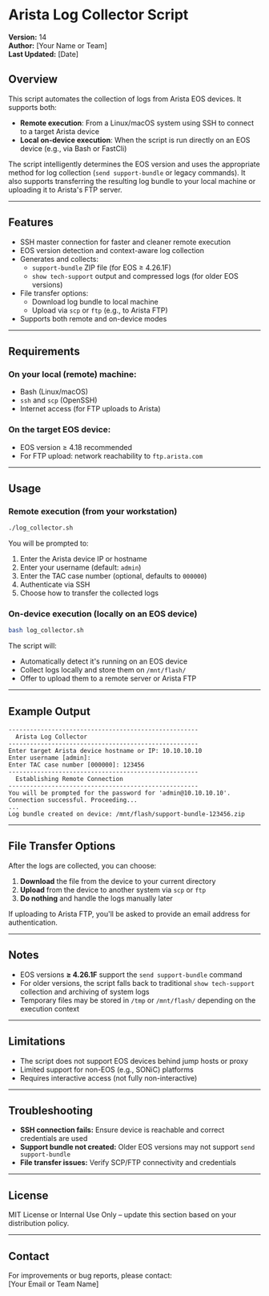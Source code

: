 # Arista Log Collector Script

**Version:** 14  
**Author:** [Your Name or Team]  
**Last Updated:** [Date]

## Overview

This script automates the collection of logs from Arista EOS devices. It supports both:

- **Remote execution**: From a Linux/macOS system using SSH to connect to a target Arista device
- **Local on-device execution**: When the script is run directly on an EOS device (e.g., via Bash or FastCli)

The script intelligently determines the EOS version and uses the appropriate method for log collection (`send support-bundle` or legacy commands). It also supports transferring the resulting log bundle to your local machine or uploading it to Arista's FTP server.

---

## Features

- SSH master connection for faster and cleaner remote execution
- EOS version detection and context-aware log collection
- Generates and collects:
  - `support-bundle` ZIP file (for EOS ≥ 4.26.1F)
  - `show tech-support` output and compressed logs (for older EOS versions)
- File transfer options:
  - Download log bundle to local machine
  - Upload via `scp` or `ftp` (e.g., to Arista FTP)
- Supports both remote and on-device modes

---

## Requirements

### On your local (remote) machine:
- Bash (Linux/macOS)
- `ssh` and `scp` (OpenSSH)
- Internet access (for FTP uploads to Arista)

### On the target EOS device:
- EOS version ≥ 4.18 recommended
- For FTP upload: network reachability to `ftp.arista.com`

---

## Usage

### Remote execution (from your workstation)

```bash
./log_collector.sh
```

You will be prompted to:

1. Enter the Arista device IP or hostname  
2. Enter your username (default: `admin`)  
3. Enter the TAC case number (optional, defaults to `000000`)  
4. Authenticate via SSH  
5. Choose how to transfer the collected logs  

### On-device execution (locally on an EOS device)

```bash
bash log_collector.sh
```

The script will:

- Automatically detect it's running on an EOS device  
- Collect logs locally and store them on `/mnt/flash/`  
- Offer to upload them to a remote server or Arista FTP  

---

## Example Output

```
-----------------------------------------------------
  Arista Log Collector
-----------------------------------------------------
Enter target Arista device hostname or IP: 10.10.10.10
Enter username [admin]:
Enter TAC case number [000000]: 123456
-----------------------------------------------------
  Establishing Remote Connection
-----------------------------------------------------
You will be prompted for the password for 'admin@10.10.10.10'.
Connection successful. Proceeding...
...
Log bundle created on device: /mnt/flash/support-bundle-123456.zip
```

---

## File Transfer Options

After the logs are collected, you can choose:

1. **Download** the file from the device to your current directory  
2. **Upload** from the device to another system via `scp` or `ftp`  
3. **Do nothing** and handle the logs manually later  

If uploading to Arista FTP, you'll be asked to provide an email address for authentication.

---

## Notes

- EOS versions **≥ 4.26.1F** support the `send support-bundle` command  
- For older versions, the script falls back to traditional `show tech-support` collection and archiving of system logs  
- Temporary files may be stored in `/tmp` or `/mnt/flash/` depending on the execution context  

---

## Limitations

- The script does not support EOS devices behind jump hosts or proxy  
- Limited support for non-EOS (e.g., SONiC) platforms  
- Requires interactive access (not fully non-interactive)  

---

## Troubleshooting

- **SSH connection fails:** Ensure device is reachable and correct credentials are used  
- **Support bundle not created:** Older EOS versions may not support `send support-bundle`  
- **File transfer issues:** Verify SCP/FTP connectivity and credentials  

---

## License

MIT License or Internal Use Only – update this section based on your distribution policy.

---

## Contact

For improvements or bug reports, please contact:  
[Your Email or Team Name]
